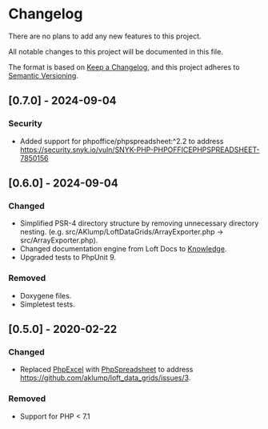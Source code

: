 <!--
id: changelog
tags: ''
-->

# Changelog

There are no plans to add any new features to this project.

All notable changes to this project will be documented in this file.

The format is based on [Keep a Changelog](https://keepachangelog.com/en/1.0.0/),
and this project adheres to [Semantic Versioning](https://semver.org/spec/v2.0.0.html).

## [0.7.0] - 2024-09-04

### Security

- Added support for phpoffice/phpspreadsheet:^2.2 to address https://security.snyk.io/vuln/SNYK-PHP-PHPOFFICEPHPSPREADSHEET-7850156

## [0.6.0] - 2024-09-04

### Changed

- Simplified PSR-4 directory structure by removing unnecessary directory nesting. (e.g. src/AKlump/LoftDataGrids/ArrayExporter.php -> src/ArrayExporter.php).
- Changed documentation engine from Loft Docs to [Knowledge](https://github.com/aklump/knowledge).
- Upgraded tests to PhpUnit 9.

### Removed

- Doxygene files.
- Simpletest tests.

## [0.5.0] - 2020-02-22

### Changed

- Replaced [PhpExcel](https://github.com/PHPOffice/PHPExcel) with [PhpSpreadsheet](https://github.com/PHPOffice/PhpSpreadsheet) to address <https://github.com/aklump/loft_data_grids/issues/3>.

### Removed

- Support for PHP < 7.1
  
